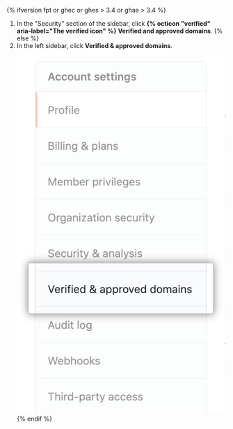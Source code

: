 {% ifversion fpt or ghec or ghes > 3.4 or ghae > 3.4 %}
1. In the "Security" section of the sidebar, click **{% octicon "verified" aria-label="The verified icon" %} Verified and approved domains**.
{% else %}
1. In the left sidebar, click **Verified & approved domains**.
!["Verified & approved domains" tab](/assets/images/help/organizations/verified-domains-button.png)
{% endif %}
